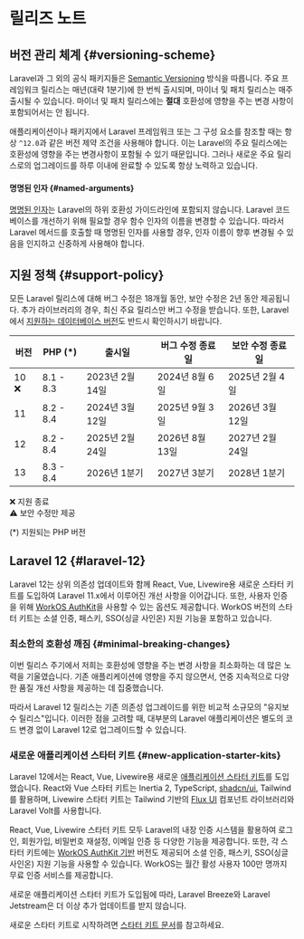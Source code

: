 # 릴리즈 노트






## 버전 관리 체계 {#versioning-scheme}

Laravel과 그 외의 공식 패키지들은 [Semantic Versioning](https://semver.org) 방식을 따릅니다. 주요 프레임워크 릴리스는 매년(대략 1분기)에 한 번씩 출시되며, 마이너 및 패치 릴리스는 매주 출시될 수 있습니다. 마이너 및 패치 릴리스에는 **절대** 호환성에 영향을 주는 변경 사항이 포함되어서는 안 됩니다.

애플리케이션이나 패키지에서 Laravel 프레임워크 또는 그 구성 요소를 참조할 때는 항상 `^12.0`과 같은 버전 제약 조건을 사용해야 합니다. 이는 Laravel의 주요 릴리스에는 호환성에 영향을 주는 변경사항이 포함될 수 있기 때문입니다. 그러나 새로운 주요 릴리스로의 업그레이드를 하루 이내에 완료할 수 있도록 항상 노력하고 있습니다.


#### 명명된 인자 {#named-arguments}

[명명된 인자](https://www.php.net/manual/en/functions.arguments.php#functions.named-arguments)는 Laravel의 하위 호환성 가이드라인에 포함되지 않습니다. Laravel 코드베이스를 개선하기 위해 필요할 경우 함수 인자의 이름을 변경할 수 있습니다. 따라서 Laravel 메서드를 호출할 때 명명된 인자를 사용할 경우, 인자 이름이 향후 변경될 수 있음을 인지하고 신중하게 사용해야 합니다.


## 지원 정책 {#support-policy}

모든 Laravel 릴리스에 대해 버그 수정은 18개월 동안, 보안 수정은 2년 동안 제공됩니다. 추가 라이브러리의 경우, 최신 주요 릴리스만 버그 수정을 받습니다. 또한, Laravel에서 [지원하는 데이터베이스 버전](/laravel/12.x/database#introduction)도 반드시 확인하시기 바랍니다.

<div class="overflow-auto">

| 버전   | PHP (*)   | 출시일          | 버그 수정 종료일    | 보안 수정 종료일    |
|------|-----------|--------------|--------------|--------------|
| 10 ❌ | 8.1 - 8.3 | 2023년 2월 14일 | 2024년 8월 6일  | 2025년 2월 4일  |
| 11   | 8.2 - 8.4 | 2024년 3월 12일 | 2025년 9월 3일  | 2026년 3월 12일 |
| 12   | 8.2 - 8.4 | 2025년 2월 24일 | 2026년 8월 13일 | 2027년 2월 24일 |
| 13   | 8.3 - 8.4 | 2026년 1분기    | 2027년 3분기    | 2028년 1분기    |

</div>

<div class="version-colors">
    <div class="end-of-life">
        <div class="color-box"></div>
        <div>❌ 지원 종료</div>
    </div>
    <div class="security-fixes">
        <div class="color-box"></div>
        <div>⚠️ 보안 수정만 제공</div>
    </div>
</div>

(*) 지원되는 PHP 버전


## Laravel 12 {#laravel-12}

Laravel 12는 상위 의존성 업데이트와 함께 React, Vue, Livewire용 새로운 스타터 키트를 도입하여 Laravel 11.x에서 이루어진 개선 사항을 이어갑니다. 또한, 사용자 인증을 위해 [WorkOS AuthKit](https://authkit.com)을 사용할 수 있는 옵션도 제공합니다. WorkOS 버전의 스타터 키트는 소셜 인증, 패스키, SSO(싱글 사인온) 지원 기능을 포함하고 있습니다.


### 최소한의 호환성 깨짐 {#minimal-breaking-changes}

이번 릴리스 주기에서 저희는 호환성에 영향을 주는 변경 사항을 최소화하는 데 많은 노력을 기울였습니다. 기존 애플리케이션에 영향을 주지 않으면서, 연중 지속적으로 다양한 품질 개선 사항을 제공하는 데 집중했습니다.

따라서 Laravel 12 릴리스는 기존 의존성 업그레이드를 위한 비교적 소규모의 "유지보수 릴리스"입니다. 이러한 점을 고려할 때, 대부분의 Laravel 애플리케이션은 별도의 코드 변경 없이 Laravel 12로 업그레이드할 수 있습니다.


### 새로운 애플리케이션 스타터 키트 {#new-application-starter-kits}

Laravel 12에서는 React, Vue, Livewire용 새로운 [애플리케이션 스타터 키트](/docs/{{version}}/starter-kits)를 도입했습니다. React와 Vue 스타터 키트는 Inertia 2, TypeScript, [shadcn/ui](https://ui.shadcn.com), Tailwind를 활용하며, Livewire 스타터 키트는 Tailwind 기반의 [Flux UI](https://fluxui.dev) 컴포넌트 라이브러리와 Laravel Volt를 사용합니다.

React, Vue, Livewire 스타터 키트 모두 Laravel의 내장 인증 시스템을 활용하여 로그인, 회원가입, 비밀번호 재설정, 이메일 인증 등 다양한 기능을 제공합니다. 또한, 각 스타터 키트에는 [WorkOS AuthKit 기반](https://authkit.com) 버전도 제공되어 소셜 인증, 패스키, SSO(싱글 사인온) 지원 기능을 사용할 수 있습니다. WorkOS는 월간 활성 사용자 100만 명까지 무료 인증 서비스를 제공합니다.

새로운 애플리케이션 스타터 키트가 도입됨에 따라, Laravel Breeze와 Laravel Jetstream은 더 이상 추가 업데이트를 받지 않습니다.

새로운 스타터 키트로 시작하려면 [스타터 키트 문서](/docs/{{version}}/starter-kits)를 참고하세요.
